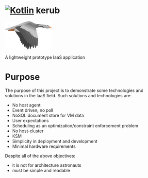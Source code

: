 [![Kotlin](https://img.shields.io/badge/kotlin-1.0.2-blue.svg)](http://kotlinlang.org)
kerub
=====

![Logo](https://raw.githubusercontent.com/K0zka/kerub/master/src/main/webapp/img/kerub.png)

A lightweight prototype IaaS application


Purpose
=======

The purpose of this project is to demonstrate some technologies and solutions in the IaaS field.
Such solutions and technologies are:
 * No host agent
 * Event driven, no poll
 * NoSQL document store for VM data
 * User expectations
 * Scheduling as an optimization/constraint enforcement problem
 * No host-cluster
 * KSM
 * Simplicity in deployment and development
 * Minimal hardware requirements

Despite all of the above objectives:
 * it is not for architecture astronauts
 * must be simple and readable
